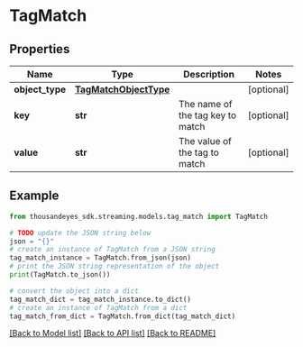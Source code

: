 # TagMatch


## Properties

Name | Type | Description | Notes
------------ | ------------- | ------------- | -------------
**object_type** | [**TagMatchObjectType**](TagMatchObjectType.md) |  | [optional] 
**key** | **str** | The name of the tag key to match | [optional] 
**value** | **str** | The value of the tag to match | [optional] 

## Example

```python
from thousandeyes_sdk.streaming.models.tag_match import TagMatch

# TODO update the JSON string below
json = "{}"
# create an instance of TagMatch from a JSON string
tag_match_instance = TagMatch.from_json(json)
# print the JSON string representation of the object
print(TagMatch.to_json())

# convert the object into a dict
tag_match_dict = tag_match_instance.to_dict()
# create an instance of TagMatch from a dict
tag_match_from_dict = TagMatch.from_dict(tag_match_dict)
```
[[Back to Model list]](../README.md#documentation-for-models) [[Back to API list]](../README.md#documentation-for-api-endpoints) [[Back to README]](../README.md)


